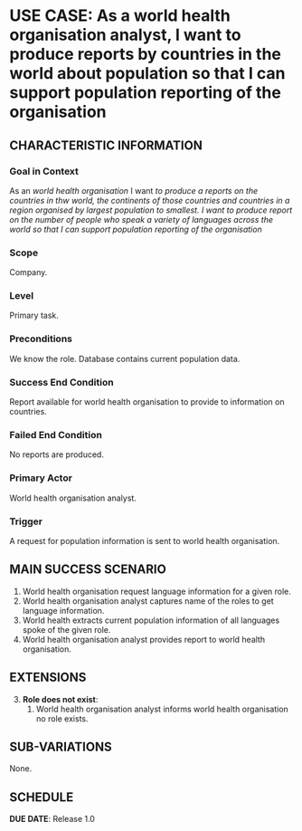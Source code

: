 # USE CASE: As a world health organisation analyst, I want to produce reports by countries in the world about population so that I can support population reporting of the organisation

## CHARACTERISTIC INFORMATION

### Goal in Context

As an *world health organisation* I want *to produce a reports on the countries in thw world, the continents of those countries and countries in a region organised by largest population to smallest. I want to produce report on the number of people who speak a variety of languages across the world so that I can support population reporting of the organisation*

### Scope

Company.

### Level

Primary task.

### Preconditions

We know the role.  Database contains current population data.

### Success End Condition

 Report available for world health organisation to provide to information on countries.

### Failed End Condition

No reports are produced.

### Primary Actor

World health organisation analyst.

### Trigger

A request for population information is sent to world health organisation.

## MAIN SUCCESS SCENARIO

1. World health organisation request language information for a given role.
2. World health organisation analyst captures name of the roles to get language information.
3. World health extracts current population information of all languages spoke of the given role.
4. World health organisation analyst provides report to world health organisation.

## EXTENSIONS

3. **Role does not exist**:
    1. World health organisation analyst informs world health organisation no role exists.

## SUB-VARIATIONS

None.

## SCHEDULE

**DUE DATE**: Release 1.0
